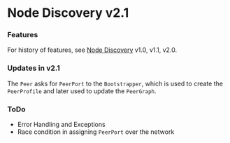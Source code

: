 # Node Discovery v2.1

### Features

For history of features, see [Node Discovery](https://github.com/sumantabose/go-p2p-blockchain/tree/master/node-discovery) v1.0, v1.1, v2.0.

### Updates in v2.1

The `Peer` asks for `PeerPort` to the `Bootstrapper`, which is used to create the `PeerProfile` and later used to update the `PeerGraph`.

### ToDo

* Error Handling and Exceptions
* Race condition in assigning `PeerPort` over the network
